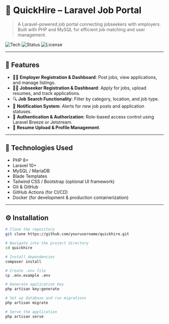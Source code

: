 # 🚀 QuickHire – Laravel Job Portal

> A Laravel-powered job portal connecting jobseekers with employers. Built with PHP and MySQL for efficient job matching and user management.

![Tech](https://img.shields.io/badge/Built%20With-Laravel%2C%20MySQL-red)
![Status](https://img.shields.io/badge/Status-In%20Progress-yellow)
![License](https://img.shields.io/badge/License-MIT-green)

---

## 📂 Features

- 🧑‍💼 **Employer Registration & Dashboard**: Post jobs, view applications, and manage listings.
- 🙋‍♂️ **Jobseeker Registration & Dashboard**: Apply for jobs, upload resumes, and track applications.
- 🔍 **Job Search Functionality**: Filter by category, location, and job type.
- 💬 **Notification System**: Alerts for new job posts and application statuses.
- 🔐 **Authentication & Authorization**: Role-based access control using Laravel Breeze or Jetstream.
- 📄 **Resume Upload & Profile Management**.

---

## 🔧 Technologies Used

- PHP 8+
- Laravel 10+
- MySQL / MariaDB
- Blade Templates
- Tailwind CSS / Bootstrap (optional UI framework)
- Git & GitHub
- GitHub Actions (for CI/CD)
- Docker (for development & production containerization)

---

## ⚙️ Installation

```bash
# Clone the repository
git clone https://github.com/yourusername/quickhire.git

# Navigate into the project directory
cd quickhire

# Install dependencies
composer install

# Create .env file
cp .env.example .env

# Generate application key
php artisan key:generate

# Set up database and run migrations
php artisan migrate

# Serve the application
php artisan serve
